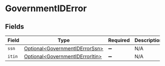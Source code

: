 # GovernmentIDError


## Fields

| Field                                                                                | Type                                                                                 | Required                                                                             | Description                                                                          |
| ------------------------------------------------------------------------------------ | ------------------------------------------------------------------------------------ | ------------------------------------------------------------------------------------ | ------------------------------------------------------------------------------------ |
| `ssn`                                                                                | [Optional\<GovernmentIDErrorSsn>](../../models/components/GovernmentIDErrorSsn.md)   | :heavy_minus_sign:                                                                   | N/A                                                                                  |
| `itin`                                                                               | [Optional\<GovernmentIDErrorItin>](../../models/components/GovernmentIDErrorItin.md) | :heavy_minus_sign:                                                                   | N/A                                                                                  |